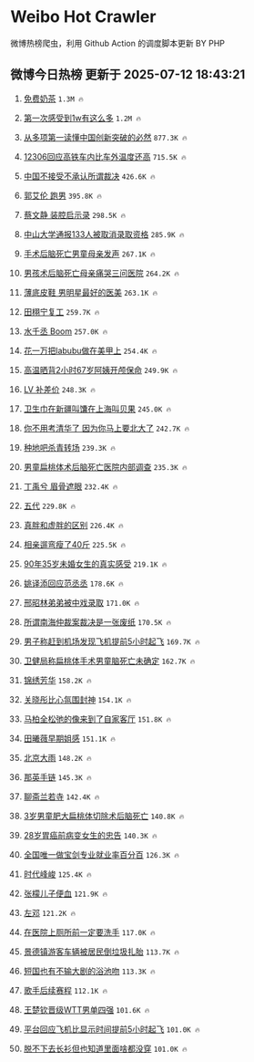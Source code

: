# Weibo Hot Crawler 



微博热榜爬虫，利用 Github Action 的调度脚本更新 BY PHP 


## 微博今日热榜 更新于 2025-07-12 18:43:21 
1. [免费奶茶](https://s.weibo.com/weibo?q=%E5%85%8D%E8%B4%B9%E5%A5%B6%E8%8C%B6&t=31&band_rank=1&Refer=top) `1.3M 🔥` 

1. [第一次感受到1w有这么多](https://s.weibo.com/weibo?q=%E7%AC%AC%E4%B8%80%E6%AC%A1%E6%84%9F%E5%8F%97%E5%88%B01w%E6%9C%89%E8%BF%99%E4%B9%88%E5%A4%9A&t=31&band_rank=2&Refer=top) `1.2M 🔥` 

1. [从多项第一读懂中国创新突破的必然](https://s.weibo.com/weibo?q=%23%E4%BB%8E%E5%A4%9A%E9%A1%B9%E7%AC%AC%E4%B8%80%E8%AF%BB%E6%87%82%E4%B8%AD%E5%9B%BD%E5%88%9B%E6%96%B0%E7%AA%81%E7%A0%B4%E7%9A%84%E5%BF%85%E7%84%B6%23&t=31&band_rank=3&Refer=top) `877.3K 🔥` 

1. [12306回应高铁车内比车外温度还高](https://s.weibo.com/weibo?q=%2312306%E5%9B%9E%E5%BA%94%E9%AB%98%E9%93%81%E8%BD%A6%E5%86%85%E6%AF%94%E8%BD%A6%E5%A4%96%E6%B8%A9%E5%BA%A6%E8%BF%98%E9%AB%98%23&t=31&band_rank=4&Refer=top) `715.5K 🔥` 

1. [中国不接受不承认所谓裁决](https://s.weibo.com/weibo?q=%23%E4%B8%AD%E5%9B%BD%E4%B8%8D%E6%8E%A5%E5%8F%97%E4%B8%8D%E6%89%BF%E8%AE%A4%E6%89%80%E8%B0%93%E8%A3%81%E5%86%B3%23&t=31&band_rank=5&Refer=top) `426.6K 🔥` 

1. [郭艾伦 跑男](https://s.weibo.com/weibo?q=%E9%83%AD%E8%89%BE%E4%BC%A6%20%E8%B7%91%E7%94%B7&t=31&band_rank=6&Refer=top) `395.8K 🔥` 

1. [蔡文静 装腔启示录](https://s.weibo.com/weibo?q=%E8%94%A1%E6%96%87%E9%9D%99%20%E8%A3%85%E8%85%94%E5%90%AF%E7%A4%BA%E5%BD%95&t=31&band_rank=7&Refer=top) `298.5K 🔥` 

1. [中山大学通报133人被取消录取资格](https://s.weibo.com/weibo?q=%23%E4%B8%AD%E5%B1%B1%E5%A4%A7%E5%AD%A6%E9%80%9A%E6%8A%A5133%E4%BA%BA%E8%A2%AB%E5%8F%96%E6%B6%88%E5%BD%95%E5%8F%96%E8%B5%84%E6%A0%BC%23&t=31&band_rank=8&Refer=top) `285.9K 🔥` 

1. [手术后脑死亡男童母亲发声](https://s.weibo.com/weibo?q=%23%E6%89%8B%E6%9C%AF%E5%90%8E%E8%84%91%E6%AD%BB%E4%BA%A1%E7%94%B7%E7%AB%A5%E6%AF%8D%E4%BA%B2%E5%8F%91%E5%A3%B0%23&t=31&band_rank=9&Refer=top) `267.1K 🔥` 

1. [男孩术后脑死亡母亲痛哭三问医院](https://s.weibo.com/weibo?q=%23%E7%94%B7%E5%AD%A9%E6%9C%AF%E5%90%8E%E8%84%91%E6%AD%BB%E4%BA%A1%E6%AF%8D%E4%BA%B2%E7%97%9B%E5%93%AD%E4%B8%89%E9%97%AE%E5%8C%BB%E9%99%A2%23&t=31&band_rank=10&Refer=top) `264.2K 🔥` 

1. [薄底皮鞋 男明星最好的医美](https://s.weibo.com/weibo?q=%E8%96%84%E5%BA%95%E7%9A%AE%E9%9E%8B%20%E7%94%B7%E6%98%8E%E6%98%9F%E6%9C%80%E5%A5%BD%E7%9A%84%E5%8C%BB%E7%BE%8E&t=31&band_rank=11&Refer=top) `263.1K 🔥` 

1. [田栩宁复工](https://s.weibo.com/weibo?q=%23%E7%94%B0%E6%A0%A9%E5%AE%81%E5%A4%8D%E5%B7%A5%23&t=31&band_rank=12&Refer=top) `259.7K 🔥` 

1. [水千丞 Boom](https://s.weibo.com/weibo?q=%E6%B0%B4%E5%8D%83%E4%B8%9E%20Boom&t=31&band_rank=13&Refer=top) `257.0K 🔥` 

1. [花一万把labubu做在美甲上](https://s.weibo.com/weibo?q=%E8%8A%B1%E4%B8%80%E4%B8%87%E6%8A%8Alabubu%E5%81%9A%E5%9C%A8%E7%BE%8E%E7%94%B2%E4%B8%8A&t=31&band_rank=14&Refer=top) `254.4K 🔥` 

1. [高温晒背2小时67岁阿姨开颅保命](https://s.weibo.com/weibo?q=%23%E9%AB%98%E6%B8%A9%E6%99%92%E8%83%8C2%E5%B0%8F%E6%97%B667%E5%B2%81%E9%98%BF%E5%A7%A8%E5%BC%80%E9%A2%85%E4%BF%9D%E5%91%BD%23&t=31&band_rank=15&Refer=top) `249.9K 🔥` 

1. [LV 补差价](https://s.weibo.com/weibo?q=LV%20%E8%A1%A5%E5%B7%AE%E4%BB%B7&t=31&band_rank=16&Refer=top) `248.3K 🔥` 

1. [卫生巾在新疆叫馕在上海叫贝果](https://s.weibo.com/weibo?q=%E5%8D%AB%E7%94%9F%E5%B7%BE%E5%9C%A8%E6%96%B0%E7%96%86%E5%8F%AB%E9%A6%95%E5%9C%A8%E4%B8%8A%E6%B5%B7%E5%8F%AB%E8%B4%9D%E6%9E%9C&t=31&band_rank=17&Refer=top) `245.0K 🔥` 

1. [你不用考清华了 因为你马上要北大了](https://s.weibo.com/weibo?q=%E4%BD%A0%E4%B8%8D%E7%94%A8%E8%80%83%E6%B8%85%E5%8D%8E%E4%BA%86%20%E5%9B%A0%E4%B8%BA%E4%BD%A0%E9%A9%AC%E4%B8%8A%E8%A6%81%E5%8C%97%E5%A4%A7%E4%BA%86&t=31&band_rank=18&Refer=top) `242.7K 🔥` 

1. [种地吧杀青转场](https://s.weibo.com/weibo?q=%E7%A7%8D%E5%9C%B0%E5%90%A7%E6%9D%80%E9%9D%92%E8%BD%AC%E5%9C%BA&t=31&band_rank=19&Refer=top) `239.3K 🔥` 

1. [男童扁桃体术后脑死亡医院内部调查](https://s.weibo.com/weibo?q=%23%E7%94%B7%E7%AB%A5%E6%89%81%E6%A1%83%E4%BD%93%E6%9C%AF%E5%90%8E%E8%84%91%E6%AD%BB%E4%BA%A1%E5%8C%BB%E9%99%A2%E5%86%85%E9%83%A8%E8%B0%83%E6%9F%A5%23&t=31&band_rank=20&Refer=top) `235.3K 🔥` 

1. [丁禹兮 眉骨遮眼](https://s.weibo.com/weibo?q=%E4%B8%81%E7%A6%B9%E5%85%AE%20%E7%9C%89%E9%AA%A8%E9%81%AE%E7%9C%BC&t=31&band_rank=21&Refer=top) `232.4K 🔥` 

1. [五代](https://s.weibo.com/weibo?q=%E4%BA%94%E4%BB%A3&t=31&band_rank=22&Refer=top) `229.8K 🔥` 

1. [真胖和虚胖的区别](https://s.weibo.com/weibo?q=%E7%9C%9F%E8%83%96%E5%92%8C%E8%99%9A%E8%83%96%E7%9A%84%E5%8C%BA%E5%88%AB&t=31&band_rank=23&Refer=top) `226.4K 🔥` 

1. [相亲遛弯瘦了40斤](https://s.weibo.com/weibo?q=%E7%9B%B8%E4%BA%B2%E9%81%9B%E5%BC%AF%E7%98%A6%E4%BA%8640%E6%96%A4&t=31&band_rank=24&Refer=top) `225.5K 🔥` 

1. [90年35岁未婚女生的真实感受](https://s.weibo.com/weibo?q=90%E5%B9%B435%E5%B2%81%E6%9C%AA%E5%A9%9A%E5%A5%B3%E7%94%9F%E7%9A%84%E7%9C%9F%E5%AE%9E%E6%84%9F%E5%8F%97&t=31&band_rank=25&Refer=top) `219.1K 🔥` 

1. [姚译添回应范丞丞](https://s.weibo.com/weibo?q=%23%E5%A7%9A%E8%AF%91%E6%B7%BB%E5%9B%9E%E5%BA%94%E8%8C%83%E4%B8%9E%E4%B8%9E%23&t=31&band_rank=26&Refer=top) `178.6K 🔥` 

1. [邢昭林弟弟被中戏录取](https://s.weibo.com/weibo?q=%E9%82%A2%E6%98%AD%E6%9E%97%E5%BC%9F%E5%BC%9F%E8%A2%AB%E4%B8%AD%E6%88%8F%E5%BD%95%E5%8F%96&t=31&band_rank=27&Refer=top) `171.0K 🔥` 

1. [所谓南海仲裁案裁决是一张废纸](https://s.weibo.com/weibo?q=%23%E6%89%80%E8%B0%93%E5%8D%97%E6%B5%B7%E4%BB%B2%E8%A3%81%E6%A1%88%E8%A3%81%E5%86%B3%E6%98%AF%E4%B8%80%E5%BC%A0%E5%BA%9F%E7%BA%B8%23&t=31&band_rank=28&Refer=top) `170.5K 🔥` 

1. [男子称赶到机场发现飞机提前5小时起飞](https://s.weibo.com/weibo?q=%23%E7%94%B7%E5%AD%90%E7%A7%B0%E8%B5%B6%E5%88%B0%E6%9C%BA%E5%9C%BA%E5%8F%91%E7%8E%B0%E9%A3%9E%E6%9C%BA%E6%8F%90%E5%89%8D5%E5%B0%8F%E6%97%B6%E8%B5%B7%E9%A3%9E%23&t=31&band_rank=29&Refer=top) `169.7K 🔥` 

1. [卫健局称扁桃体手术男童脑死亡未确定](https://s.weibo.com/weibo?q=%23%E5%8D%AB%E5%81%A5%E5%B1%80%E7%A7%B0%E6%89%81%E6%A1%83%E4%BD%93%E6%89%8B%E6%9C%AF%E7%94%B7%E7%AB%A5%E8%84%91%E6%AD%BB%E4%BA%A1%E6%9C%AA%E7%A1%AE%E5%AE%9A%23&t=31&band_rank=30&Refer=top) `162.7K 🔥` 

1. [锦绣芳华](https://s.weibo.com/weibo?q=%E9%94%A6%E7%BB%A3%E8%8A%B3%E5%8D%8E&t=31&band_rank=31&Refer=top) `158.2K 🔥` 

1. [关晓彤比心氛围封神](https://s.weibo.com/weibo?q=%E5%85%B3%E6%99%93%E5%BD%A4%E6%AF%94%E5%BF%83%E6%B0%9B%E5%9B%B4%E5%B0%81%E7%A5%9E&t=31&band_rank=32&Refer=top) `154.1K 🔥` 

1. [马柏全松弛的像来到了自家客厅](https://s.weibo.com/weibo?q=%E9%A9%AC%E6%9F%8F%E5%85%A8%E6%9D%BE%E5%BC%9B%E7%9A%84%E5%83%8F%E6%9D%A5%E5%88%B0%E4%BA%86%E8%87%AA%E5%AE%B6%E5%AE%A2%E5%8E%85&t=31&band_rank=33&Refer=top) `151.8K 🔥` 

1. [田曦薇早期姐感](https://s.weibo.com/weibo?q=%E7%94%B0%E6%9B%A6%E8%96%87%E6%97%A9%E6%9C%9F%E5%A7%90%E6%84%9F&t=31&band_rank=34&Refer=top) `151.1K 🔥` 

1. [北京大雨](https://s.weibo.com/weibo?q=%E5%8C%97%E4%BA%AC%E5%A4%A7%E9%9B%A8&t=31&band_rank=35&Refer=top) `148.2K 🔥` 

1. [那英手链](https://s.weibo.com/weibo?q=%E9%82%A3%E8%8B%B1%E6%89%8B%E9%93%BE&t=31&band_rank=36&Refer=top) `145.3K 🔥` 

1. [聊斋兰若寺](https://s.weibo.com/weibo?q=%E8%81%8A%E6%96%8B%E5%85%B0%E8%8B%A5%E5%AF%BA&t=31&band_rank=37&Refer=top) `142.4K 🔥` 

1. [3岁男童肥大扁桃体切除术后脑死亡](https://s.weibo.com/weibo?q=%233%E5%B2%81%E7%94%B7%E7%AB%A5%E8%82%A5%E5%A4%A7%E6%89%81%E6%A1%83%E4%BD%93%E5%88%87%E9%99%A4%E6%9C%AF%E5%90%8E%E8%84%91%E6%AD%BB%E4%BA%A1%23&t=31&band_rank=38&Refer=top) `140.8K 🔥` 

1. [28岁胃癌前病变女生的忠告](https://s.weibo.com/weibo?q=28%E5%B2%81%E8%83%83%E7%99%8C%E5%89%8D%E7%97%85%E5%8F%98%E5%A5%B3%E7%94%9F%E7%9A%84%E5%BF%A0%E5%91%8A&t=31&band_rank=39&Refer=top) `140.3K 🔥` 

1. [全国唯一做宝剑专业就业率百分百](https://s.weibo.com/weibo?q=%23%E5%85%A8%E5%9B%BD%E5%94%AF%E4%B8%80%E5%81%9A%E5%AE%9D%E5%89%91%E4%B8%93%E4%B8%9A%E5%B0%B1%E4%B8%9A%E7%8E%87%E7%99%BE%E5%88%86%E7%99%BE%23&t=31&band_rank=40&Refer=top) `126.3K 🔥` 

1. [时代峰峻](https://s.weibo.com/weibo?q=%E6%97%B6%E4%BB%A3%E5%B3%B0%E5%B3%BB&t=31&band_rank=41&Refer=top) `125.4K 🔥` 

1. [张檬儿子便血](https://s.weibo.com/weibo?q=%23%E5%BC%A0%E6%AA%AC%E5%84%BF%E5%AD%90%E4%BE%BF%E8%A1%80%23&t=31&band_rank=42&Refer=top) `121.9K 🔥` 

1. [左邓](https://s.weibo.com/weibo?q=%E5%B7%A6%E9%82%93&t=31&band_rank=43&Refer=top) `121.2K 🔥` 

1. [在医院上厕所前一定要洗手](https://s.weibo.com/weibo?q=%E5%9C%A8%E5%8C%BB%E9%99%A2%E4%B8%8A%E5%8E%95%E6%89%80%E5%89%8D%E4%B8%80%E5%AE%9A%E8%A6%81%E6%B4%97%E6%89%8B&t=31&band_rank=44&Refer=top) `117.0K 🔥` 

1. [景德镇游客车辆被居民倒垃圾扎胎](https://s.weibo.com/weibo?q=%23%E6%99%AF%E5%BE%B7%E9%95%87%E6%B8%B8%E5%AE%A2%E8%BD%A6%E8%BE%86%E8%A2%AB%E5%B1%85%E6%B0%91%E5%80%92%E5%9E%83%E5%9C%BE%E6%89%8E%E8%83%8E%23&t=31&band_rank=45&Refer=top) `113.7K 🔥` 

1. [短国也有不输大剧的浴池吻](https://s.weibo.com/weibo?q=%E7%9F%AD%E5%9B%BD%E4%B9%9F%E6%9C%89%E4%B8%8D%E8%BE%93%E5%A4%A7%E5%89%A7%E7%9A%84%E6%B5%B4%E6%B1%A0%E5%90%BB&t=31&band_rank=46&Refer=top) `113.3K 🔥` 

1. [歌手后续赛程](https://s.weibo.com/weibo?q=%23%E6%AD%8C%E6%89%8B%E5%90%8E%E7%BB%AD%E8%B5%9B%E7%A8%8B%23&t=31&band_rank=47&Refer=top) `112.1K 🔥` 

1. [王楚钦晋级WTT男单四强](https://s.weibo.com/weibo?q=%23%E7%8E%8B%E6%A5%9A%E9%92%A6%E6%99%8B%E7%BA%A7WTT%E7%94%B7%E5%8D%95%E5%9B%9B%E5%BC%BA%23&t=31&band_rank=48&Refer=top) `101.6K 🔥` 

1. [平台回应飞机比显示时间提前5小时起飞](https://s.weibo.com/weibo?q=%23%E5%B9%B3%E5%8F%B0%E5%9B%9E%E5%BA%94%E9%A3%9E%E6%9C%BA%E6%AF%94%E6%98%BE%E7%A4%BA%E6%97%B6%E9%97%B4%E6%8F%90%E5%89%8D5%E5%B0%8F%E6%97%B6%E8%B5%B7%E9%A3%9E%23&t=31&band_rank=49&Refer=top) `101.0K 🔥` 

1. [脱不下去长衫但也知道里面啥都没穿](https://s.weibo.com/weibo?q=%E8%84%B1%E4%B8%8D%E4%B8%8B%E5%8E%BB%E9%95%BF%E8%A1%AB%E4%BD%86%E4%B9%9F%E7%9F%A5%E9%81%93%E9%87%8C%E9%9D%A2%E5%95%A5%E9%83%BD%E6%B2%A1%E7%A9%BF&t=31&band_rank=50&Refer=top) `101.0K 🔥` 

